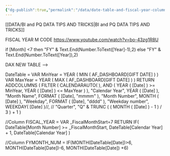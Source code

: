 ```yaml
---
{"dg-publish":true,"permalink":"/data/date-table-and-fiscal-year-column/","tags":["Power_bi","Power_query","m-code","dax","Data"],"noteIcon":"","created":"2023-12-03T10:12:00","updated":"2024-03-01 19:45"}
---
```


[[DATA/BI and PQ DATA TIPS AND TRICKS\|BI and PQ DATA TIPS AND TRICKS]]

FISCAL YEAR M CODE
https://www.youtube.com/watch?v=bo-43zg1R8U

if [Month] <7 then "FY" &
Text.End(Number.ToText([Year]-1),2) 
else 
"FY" & Text.End(Number.ToText([Year]),2)


DAX
NEW TABLE -->

DateTable = 
VAR MinYear = YEAR ( MIN ( AF_DASHBOARD[GIFT DATE] ) )
VAR MaxYear = YEAR ( MAX ( AF_DASHBOARD[GIFT DATE] ) )
RETURN
ADDCOLUMNS (
    FILTER (
        CALENDARAUTO( ),
        AND ( YEAR ( [Date] ) >= MinYear, YEAR ( [Date] ) <= MaxYear )
    ),
    "Calendar Year", YEAR ( [Date] ),
    "Month Name", FORMAT ( [Date], "mmmm" ),
    "Month Number", MONTH ( [Date] ),
    "Weekday", FORMAT ( [Date], "dddd" ),
    "Weekday number", WEEKDAY( [Date] )//,
  //  "Quarter", "Q" & TRUNC ( ( MONTH ( [Date] ) - 1 ) / 3 ) + 1
)



//Column
FISCAL_YEAR = 
    VAR _FiscalMonthStart=7
    RETURN
        IF(
            DateTable[Month Number] >= _FiscalMonthStart,
            DateTable[Calendar Year] + 1,
            DateTable[Calendar Year]
        )

//Column
FYMONTH_NUM = IF(MONTH(DateTable[Date])>6, MONTH(DateTable[Date])-6, MONTH(DateTable[Date]) +6)
